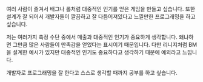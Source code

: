여러 사람이 즐겨서 배그나 롤처럼 대중적인 인기를 얻은 게임을 만들고 싶습니다. 또한 설계가 잘 되어서 개발자들이 깔끔하고 잘 다듬어져있다고 느낄만한 프로그래밍을 하고 싶습니다.

저는 여러가지 측정 수단 중에서 매출과 대중적인 인기가 중요하게 생각합니다. 왜냐하면 그만큼 많은 사람들이 만족감을 얻었다는 표시이기 때문입니다. 
다만 리니지처럼 BM을 설계한 예시가 있지만 대중적인 인기도 중요하다고 생각하기 때문에 예외라고 느낍니다.

개발자로 프로그래밍을 잘 한다고 스스로 생각할 때까지 공부를 하고 싶습니다. 
